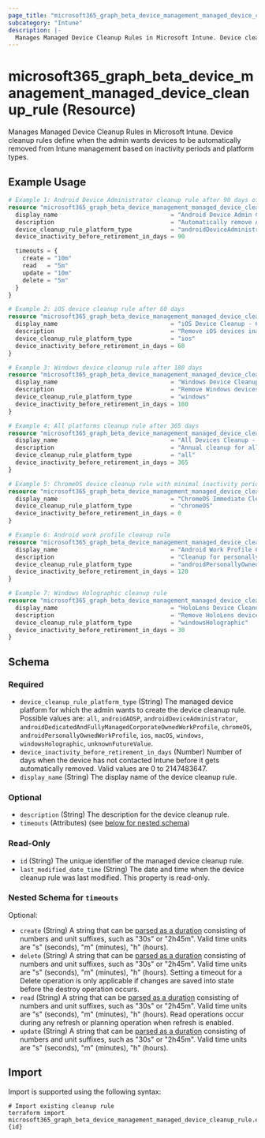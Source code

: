 ```yaml
---
page_title: "microsoft365_graph_beta_device_management_managed_device_cleanup_rule Resource - terraform-provider-microsoft365"
subcategory: "Intune"
description: |-
  Manages Managed Device Cleanup Rules in Microsoft Intune. Device cleanup rules define when the admin wants devices to be automatically removed from Intune management based on inactivity periods and platform types.
---
```


# microsoft365_graph_beta_device_management_managed_device_cleanup_rule (Resource)

Manages Managed Device Cleanup Rules in Microsoft Intune. Device cleanup rules define when the admin wants devices to be automatically removed from Intune management based on inactivity periods and platform types.

## Example Usage

```terraform
# Example 1: Android Device Administrator cleanup rule after 90 days of inactivity
resource "microsoft365_graph_beta_device_management_managed_device_cleanup_rule" "android_da_cleanup" {
  display_name                                = "Android Device Admin Cleanup - 90 Days"
  description                                 = "Automatically remove Android Device Administrator devices that haven't contacted Intune for 90 days"
  device_cleanup_rule_platform_type           = "androidDeviceAdministrator"
  device_inactivity_before_retirement_in_days = 90

  timeouts = {
    create = "10m"
    read   = "5m"
    update = "10m"
    delete = "5m"
  }
}

# Example 2: iOS device cleanup rule after 60 days
resource "microsoft365_graph_beta_device_management_managed_device_cleanup_rule" "ios_cleanup" {
  display_name                                = "iOS Device Cleanup - 60 Days"
  description                                 = "Remove iOS devices inactive for 60 days"
  device_cleanup_rule_platform_type           = "ios"
  device_inactivity_before_retirement_in_days = 60
}

# Example 3: Windows device cleanup rule after 180 days
resource "microsoft365_graph_beta_device_management_managed_device_cleanup_rule" "windows_cleanup" {
  display_name                                = "Windows Device Cleanup - 180 Days"
  description                                 = "Remove Windows devices that haven't synced for 6 months"
  device_cleanup_rule_platform_type           = "windows"
  device_inactivity_before_retirement_in_days = 180
}

# Example 4: All platforms cleanup rule after 365 days
resource "microsoft365_graph_beta_device_management_managed_device_cleanup_rule" "all_platforms_cleanup" {
  display_name                                = "All Devices Cleanup - 1 Year"
  description                                 = "Annual cleanup for all device types"
  device_cleanup_rule_platform_type           = "all"
  device_inactivity_before_retirement_in_days = 365
}

# Example 5: ChromeOS device cleanup rule with minimal inactivity period
resource "microsoft365_graph_beta_device_management_managed_device_cleanup_rule" "chromeos_immediate" {
  display_name                                = "ChromeOS Immediate Cleanup"
  device_cleanup_rule_platform_type           = "chromeOS"
  device_inactivity_before_retirement_in_days = 0
}

# Example 6: Android work profile cleanup rule
resource "microsoft365_graph_beta_device_management_managed_device_cleanup_rule" "android_work_profile" {
  display_name                                = "Android Work Profile Cleanup"
  description                                 = "Cleanup for personally owned devices with work profiles"
  device_cleanup_rule_platform_type           = "androidPersonallyOwnedWorkProfile"
  device_inactivity_before_retirement_in_days = 120
}

# Example 7: Windows Holographic cleanup rule
resource "microsoft365_graph_beta_device_management_managed_device_cleanup_rule" "hololens_cleanup" {
  display_name                                = "HoloLens Device Cleanup"
  description                                 = "Remove HoloLens devices after extended inactivity"
  device_cleanup_rule_platform_type           = "windowsHolographic"
  device_inactivity_before_retirement_in_days = 30
}
```

<!-- schema generated by tfplugindocs -->
## Schema

### Required

- `device_cleanup_rule_platform_type` (String) The managed device platform for which the admin wants to create the device cleanup rule. Possible values are: `all`, `androidAOSP`, `androidDeviceAdministrator`, `androidDedicatedAndFullyManagedCorporateOwnedWorkProfile`, `chromeOS`, `androidPersonallyOwnedWorkProfile`, `ios`, `macOS`, `windows`, `windowsHolographic`, `unknownFutureValue`.
- `device_inactivity_before_retirement_in_days` (Number) Number of days when the device has not contacted Intune before it gets automatically removed. Valid values are 0 to 2147483647.
- `display_name` (String) The display name of the device cleanup rule.

### Optional

- `description` (String) The description for the device cleanup rule.
- `timeouts` (Attributes) (see [below for nested schema](#nestedatt--timeouts))

### Read-Only

- `id` (String) The unique identifier of the managed device cleanup rule.
- `last_modified_date_time` (String) The date and time when the device cleanup rule was last modified. This property is read-only.

<a id="nestedatt--timeouts"></a>
### Nested Schema for `timeouts`

Optional:

- `create` (String) A string that can be [parsed as a duration](https://pkg.go.dev/time#ParseDuration) consisting of numbers and unit suffixes, such as "30s" or "2h45m". Valid time units are "s" (seconds), "m" (minutes), "h" (hours).
- `delete` (String) A string that can be [parsed as a duration](https://pkg.go.dev/time#ParseDuration) consisting of numbers and unit suffixes, such as "30s" or "2h45m". Valid time units are "s" (seconds), "m" (minutes), "h" (hours). Setting a timeout for a Delete operation is only applicable if changes are saved into state before the destroy operation occurs.
- `read` (String) A string that can be [parsed as a duration](https://pkg.go.dev/time#ParseDuration) consisting of numbers and unit suffixes, such as "30s" or "2h45m". Valid time units are "s" (seconds), "m" (minutes), "h" (hours). Read operations occur during any refresh or planning operation when refresh is enabled.
- `update` (String) A string that can be [parsed as a duration](https://pkg.go.dev/time#ParseDuration) consisting of numbers and unit suffixes, such as "30s" or "2h45m". Valid time units are "s" (seconds), "m" (minutes), "h" (hours).

## Import

Import is supported using the following syntax:

```shell
# Import existing cleanup rule
terraform import microsoft365_graph_beta_device_management_managed_device_cleanup_rule.example {id}
```